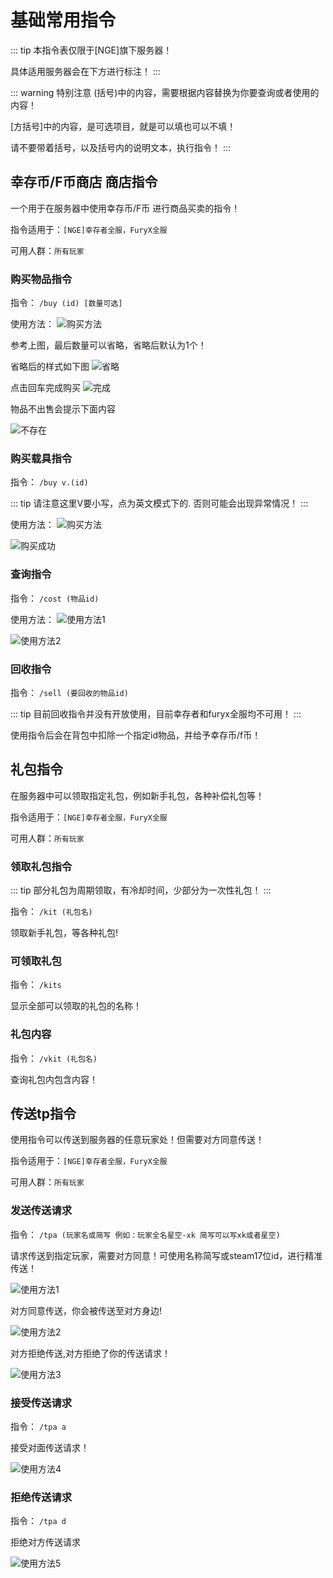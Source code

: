 # 基础常用指令
::: tip
本指令表仅限于[NGE]旗下服务器！

具体适用服务器会在下方进行标注！
:::

::: warning 特别注意
(括号)中的内容，需要根据内容替换为你要查询或者使用的内容！

[方括号]中的内容，是可选项目，就是可以填也可以不填！

请不要带着括号，以及括号内的说明文本，执行指令！
:::

## 幸存币/F币商店 商店指令 <Badge type="tip" text="公开" vertical="top" />

一个用于在服务器中使用幸存币/F币 进行商品买卖的指令！

指令适用于：`[NGE]幸存者全服，FuryX全服`

可用人群：`所有玩家`

### 购买物品指令

指令： `/buy (id) [数量可选]`

使用方法：
 ![购买方法](/imag/buy1.png)

参考上图，最后数量可以省略，省略后默认为1个！

省略后的样式如下图
 ![省略](/imag/buy2.png)

点击回车完成购买
 ![完成](/imag/buy3.png)

物品不出售会提示下面内容

 ![不存在](/imag/buyerror.png)

### 购买载具指令

指令： `/buy v.(id)`

::: tip
请注意这里V要小写，点为英文模式下的. 否则可能会出现异常情况！
:::

使用方法：
![购买方法](/imag/buy4.png)

![购买成功](/imag/buy5.png)

### 查询指令

指令： `/cost (物品id)`

使用方法：
![使用方法1](/imag/cost1.png)

![使用方法2](/imag/cost2.png)

### 回收指令
指令： `/sell (要回收的物品id)`

::: tip
目前回收指令并没有开放使用，目前幸存者和furyx全服均不可用！
:::

使用指令后会在背包中扣除一个指定id物品，并给予幸存币/f币！


## 礼包指令 <Badge type="tip" text="公开" vertical="top" />

在服务器中可以领取指定礼包，例如新手礼包，各种补偿礼包等！

指令适用于：`[NGE]幸存者全服，FuryX全服`

可用人群：`所有玩家`

### 领取礼包指令

::: tip
部分礼包为周期领取，有冷却时间，少部分为一次性礼包！
:::

指令： `/kit (礼包名)`

领取新手礼包，等各种礼包!

### 可领取礼包

指令： `/kits`

显示全部可以领取的礼包的名称！

### 礼包内容

指令： `/vkit (礼包名)`

查询礼包内包含内容！

## 传送tp指令 <Badge type="tip" text="公开" vertical="top" />
使用指令可以传送到服务器的任意玩家处！但需要对方同意传送！

指令适用于：`[NGE]幸存者全服，FuryX全服`

可用人群：`所有玩家`

### 发送传送请求

指令： `/tpa (玩家名或简写 例如：玩家全名星空-xk 简写可以写xk或者星空)`

请求传送到指定玩家，需要对方同意！可使用名称简写或steam17位id，进行精准传送！

![使用方法1](/imag/tpa1.png)

对方同意传送，你会被传送至对方身边!

![使用方法2](/imag/tpa4.png)

对方拒绝传送,对方拒绝了你的传送请求！

![使用方法3](/imag/tpa6.png)

### 接受传送请求

指令： `/tpa a`

接受对面传送请求！

![使用方法4](/imag/tpa2.png)

### 拒绝传送请求

指令： `/tpa d`

拒绝对方传送请求

![使用方法5](/imag/tpa3.png)

